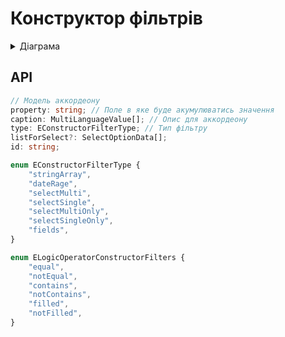 # Конструктор фільтрів

<details>
  <summary>Діаграма</summary>
  <img width="4009" alt="ConstructorFilterDiagram" src="https://user-images.githubusercontent.com/74597949/212402333-3fc2f248-00b7-47f6-99ad-37a1ed3add0e.png">
</details>

## API

```ts
// Модель аккордеону
property: string; // Поле в яке буде акумулюватись значення
caption: MultiLanguageValue[]; // Опис для аккордеону
type: EConstructorFilterType; // Тип фільтру
listForSelect?: SelectOptionData[];
id: string;

enum EConstructorFilterType {
    "stringArray",
    "dateRage",
    "selectMulti",
    "selectSingle",
    "selectMultiOnly",
    "selectSingleOnly",
    "fields",
}

enum ELogicOperatorConstructorFilters {
    "equal",
    "notEqual",
    "contains",
    "notContains",
    "filled",
    "notFilled",
}
```
